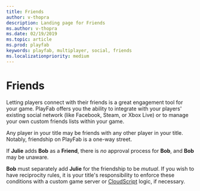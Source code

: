 ```yaml
---
title: Friends 
author: v-thopra
description: Landing page for Friends 
ms.author: v-thopra
ms.date: 02/19/2019
ms.topic: article
ms.prod: playfab
keywords: playfab, multiplayer, social, friends
ms.localizationpriority: medium
---
```


# Friends

Letting players connect with their friends is a great engagement tool for your game. PlayFab offers you the ability to integrate with your players' existing social network (like Facebook, Steam, or Xbox Live) or to manage your own custom friends lists within your game.

Any player in your title may be friends with any other player in your title. Notably, friendship on PlayFab is a one-way street.

If **Julie** adds **Bob** as a **Friend**, there is *no* approval process for **Bob**, and **Bob** may be unaware.

**Bob** must separately add **Julie** for the friendship to be *mutual*. If you wish to have reciprocity rules, it is your title's responsibility to enforce these conditions with a custom game server or [CloudScript](../../automation/cloudscript/index.md) logic, if necessary.